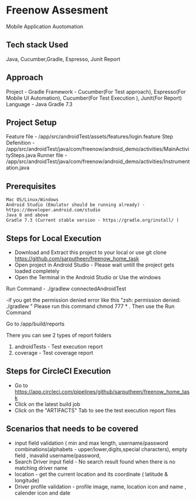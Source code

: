 # Freenow Assesment

Mobile Application Auotomation

## Tech stack Used
Java, Cucumber,Gradle, Espresso, Junit Report

## Approach 
Project - Gradle
Framework - Cucumber(For Test approach), Espresso(For Mobile UI Automation), Cucumber(For Test Execution ), Junit(For Report)
Language - Java 
Gradle 7.3

## Project Setup 
Feature file - /app/src/androidTest/assets/features/login.feature
Step Defenition - /app/src/androidTest/java/com/freenow/android_demo/activities/MainActivitySteps.java
Runner file - /app/src/androidTest/java/com/freenow/android_demo/activities/Instrumentation.java


## Prerequisites 
    Mac OS/Linux/Windows
    Android Studio (Emulator should be running already) - https://developer.android.com/studio
    Java 8 and above 
    Gradle 7.3 (Current stable version - https://gradle.org/install/ )
    
    
   
## Steps for Local Execution
- Download and Extract this project to your local or use git clone https://github.com/sarputheen/freenow_home_task
- Open project in Android Studio - Please wait untill the project gets loaded completely
- Open the Terminal in the Android Studio or Use the windows 

Run Command -  ./gradlew connectedAndroidTest

-if you get the permission denied error like this "zsh: permission denied: ./gradlew " Please run this command   chmod 777 * . Then use the Run Command

Go to /app/build/reports 

There you can see 2 types of report folders
1. androidTests - Test execution report
2. coverage	- Test coverage report

## Steps for CircleCI Execution
- Go to https://app.circleci.com/pipelines/github/sarputheen/freenow_home_task
- Click on the latest build job
- Click on the "ARTIFACTS" Tab to see the test execution report files

## Scenarios that needs to be covered
- input field validation ( min and max length, username/password combinations(alphabets - upper/lower,digits,special characters), empty field , inavalid username/password, 
- Search Driver input field - No search result found when there is no matching driver name
- location - get the current location and its coordinate ( latitude & longitude)
- Driver profile validation - profile image, name, location icon and name , calender icon and date

    
  

















